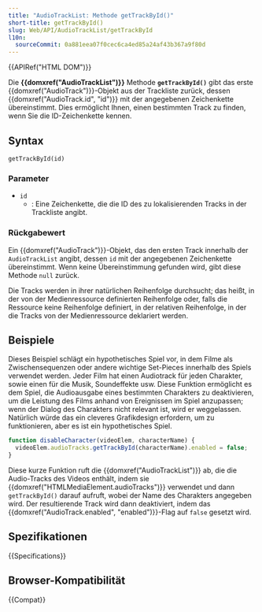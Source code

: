 ```yaml
---
title: "AudioTrackList: Methode getTrackById()"
short-title: getTrackById()
slug: Web/API/AudioTrackList/getTrackById
l10n:
  sourceCommit: 0a881eea07f0cec6ca4ed85a24af43b367a9f80d
---
```


{{APIRef("HTML DOM")}}

Die **{{domxref("AudioTrackList")}}** Methode **`getTrackById()`** gibt das erste {{domxref("AudioTrack")}}-Objekt aus der Trackliste zurück, dessen {{domxref("AudioTrack.id", "id")}} mit der angegebenen Zeichenkette übereinstimmt. Dies ermöglicht Ihnen, einen bestimmten Track zu finden, wenn Sie die ID-Zeichenkette kennen.

## Syntax

```js-nolint
getTrackById(id)
```

### Parameter

- `id`
  - : Eine Zeichenkette, die die ID des zu lokalisierenden Tracks in der Trackliste angibt.

### Rückgabewert

Ein {{domxref("AudioTrack")}}-Objekt, das den ersten Track innerhalb der `AudioTrackList` angibt, dessen `id` mit der angegebenen Zeichenkette übereinstimmt. Wenn keine Übereinstimmung gefunden wird, gibt diese Methode `null` zurück.

Die Tracks werden in ihrer natürlichen Reihenfolge durchsucht; das heißt, in der von der Medienressource definierten Reihenfolge oder, falls die Ressource keine Reihenfolge definiert, in der relativen Reihenfolge, in der die Tracks von der Medienressource deklariert werden.

## Beispiele

Dieses Beispiel schlägt ein hypothetisches Spiel vor, in dem Filme als Zwischensequenzen oder andere wichtige Set-Pieces innerhalb des Spiels verwendet werden. Jeder Film hat einen Audiotrack für jeden Charakter, sowie einen für die Musik, Soundeffekte usw. Diese Funktion ermöglicht es dem Spiel, die Audioausgabe eines bestimmten Charakters zu deaktivieren, um die Leistung des Films anhand von Ereignissen im Spiel anzupassen; wenn der Dialog des Charakters nicht relevant ist, wird er weggelassen. Natürlich würde das ein cleveres Grafikdesign erfordern, um zu funktionieren, aber es ist ein hypothetisches Spiel.

```js
function disableCharacter(videoElem, characterName) {
  videoElem.audioTracks.getTrackById(characterName).enabled = false;
}
```

Diese kurze Funktion ruft die {{domxref("AudioTrackList")}} ab, die die Audio-Tracks des Videos enthält, indem sie {{domxref("HTMLMediaElement.audioTracks")}} verwendet und dann `getTrackById()` darauf aufruft, wobei der Name des Charakters angegeben wird. Der resultierende Track wird dann deaktiviert, indem das {{domxref("AudioTrack.enabled", "enabled")}}-Flag auf `false` gesetzt wird.

## Spezifikationen

{{Specifications}}

## Browser-Kompatibilität

{{Compat}}
